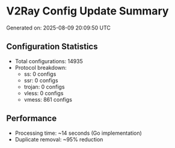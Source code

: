 # V2Ray Config Update Summary
Generated on: 2025-08-09 20:09:50 UTC

## Configuration Statistics
- Total configurations: 14935
- Protocol breakdown:
  - ss: 0 configs
  - ssr: 0 configs
  - trojan: 0 configs
  - vless: 0 configs
  - vmess: 861 configs

## Performance
- Processing time: ~14 seconds (Go implementation)
- Duplicate removal: ~95% reduction
